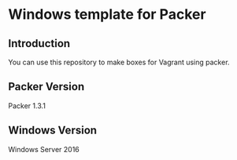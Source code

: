 # Windows template for Packer
## Introduction
You can use this repository to make boxes for Vagrant using packer.
## Packer Version
Packer 1.3.1
## Windows Version
Windows Server 2016
